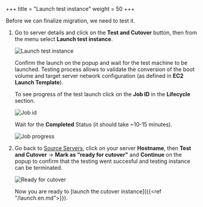 +++
title = "Launch test instance"
weight = 50
+++

Before we can finalize migration, we need to test it. 

1. Go to server details and click on the **Test and Cutover** button, then from the menu select **Launch test instance**.

    ![Launch test instance](/app_mig_serv/launch_test_instance.en.png)

    Confirm the launch on the popup and wait for the test machine to be launched. Testing process allows to validate the conversion of the boot volume and target server network configuration (as defined in **EC2 Launch Template**).

    To see progress of the test launch click on the **Job ID** in the **Lifecycle** section.

    ![Job id](/app_mig_serv/testing_job_id.en.png)

    Wait for the **Completed** Status (it should take ~10-15 minutes).

    ![Job progress](/app_mig_serv/testing_job_details.en.png)

2. Go back to <a href="https://us-west-2.console.aws.amazon.com/mgn/home?region=us-west-2#/sourceServers" target="_blank" rel="noopener noreferrer">Source Servers</a>, click on your server **Hostname**, then **Test and Cutover** -> **Mark as "ready for cutover"** and  **Continue** on the popup to confirm that the testing went succesful and testing instance can be terminated.

    ![Ready for cutover](/app_mig_serv/ready_for_cutover.en.png)

    Now you are ready to [launch the cutover instance]({{<ref "/launch.en.md">}}).